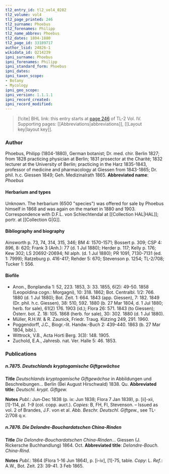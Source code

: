 ```yaml
---
tl2_entry_id: tl2_vol4_0282
tl2_volume: vol4
tl2_page_printed: 246
tl2_surname: Phoebus
tl2_forenames: Philipp
tl2_name_abbrev: Phoebus
tl2_dates: 1804-1880
tl2_page_id: 33189717
author_lsid: 24826-1
wikidata_id: Q214239
ipni_surname: Phoebus
ipni_forenames: Philipp
ipni_standard_form: Phoebus
ipni_dates: 
ipni_taxon_scope: 
- Botany
- Mycology
ipni_geo_scope: 
ipni_version: 1.1.1.1
ipni_record_created: 
ipni_record_modified:
---
```



> [!cite] BHL link: this entry starts at [page 246](https://www.biodiversitylibrary.org/page/33189717) of TL-2 Vol. IV.
> Supporting pages: [[Abbreviations|abbreviations]], [[Layout key|layout key]].

### Author

Phoebus, Philipp (1804-1880), German botanist; Dr. med. chir. Berlin 1827; from 1828 practicing physician at Berlin; 1831 prosector at the Charité; 1832 lecturer at the University of Berlin; practicing in the Harz 1835-1843, professor of medicine and pharmacology at Giessen from 1843-1865; Dr. phil. h.c. Giessen 1849; Geh. Medizinalrath 1865. 
**Abbreviated name**: *Phoebus*

#### Herbarium and types

Unknown. The herbarium (6500 "species") was offered for sale by Phoebus himself in 1868 and was again on the market in 1880 and 1903. Correspondence with D.F.L. von Schlechtendal at [[Collection HAL|HAL]]; portr. at [[Collection G|G]].

#### Bibliography and biography

Ainsworth p. 73, 74, 314, 315, 346; BM 4: 1570-1571; Bossert p. 309; CSP 4: 896, 8: 620; Frank 3 (Anh.): 77 (d. 1 Jul 1880); Herder p. 117; Kelly p. 176; Kew 302; LS 20692-20694; NI alph. (d. 1 Jul 1880); PR 1091, 7130-7131 (ed. 1: 7999); Ratzeburg p. 416-417; Rehder 5: 670; Stevenson p. 1254; TL-2/708; Tucker 1: 556.

#### Biofile

- Anon., Bonplandia 1: 52, 223. 1853, 3: 33. 1855, 6(2): 49-50. 1858 (Leopoldina cogn.: Morgagni), 10: 318. 1862; Bot. Centralbl. 1/2: 766. 1880 (d. 1 Jul 1880); Bot. Zeit. 1: 664. 1843 (app. Giessen), 7: 182. 1849 (Dr. phil. h.c. Giessen), 38: 510, 592. 1880 (b. 27 Mar 1804, d. 1 Jul 1880; herb. for sale), 61(2) 176. 1903 (id.); Flora 26: 571. 1843 (to Giessen); Österr. bot. Z. 18: 105. 1868 (herb. for sale), 30: 302. 1880 (d. 1 Jul 1880).
- Müller, R.H.W. & R. Zaunick, Friedr. Traug. Kützing 249, 291. 1960.
- Poggendorff, J.C., Biogr.-lit. Handw.-Buch 2: 439-440. 1863 (b. 27 Mar 1804, bibl.).
- Wittrock, V.B., Acta Horti Berg. 3(3): 148. 1905.
- Zuchold, E.A., Jahresb. nat. Ver. Halle 5: 46. 1853.

### Publications

##### n.7875. Deutschlands kryptogamische Giftgewächse

**Title**
*Deutschlands kryptogamische Giftgewächse* in Abbildungen und Beschreibungen... Berlin (Bei August Hirschwald) 1838. Qu.
**Abbreviated title**: *Deutschl. krypt. Giftgew.*

**Notes**
*Publ*.: Jun-Dec 1838 (p. ix: Jun 1838; Flora 7 Jan 1839), p. \[ii\]-xii, \[1\]-114, *pl. 1-9* (col. copp. auct.). *Copies*: B, FH, FI, Stevenson. – Issued as vol. 2 of Brandes, J.F. von et al.
*Abb. Beschr. Deutschl. Giftgew.*, see TL-2/708 q.v.

##### n.7876. Die Delondre-Bouchardatschen China-Rinden

**Title**
*Die Delondre-Bouchardatschen China-Rinden*... Giessen (J. Rickersche Buchhandlung) 1864. Oct.
**Abbreviated title**: *Delondre-Bouch. China-Rind.*

**Notes**
*Publ*.: 1864 (Flora 1-16 Jun 1864), p. \[i-iv\], \[1\]-75, table. *Copy*: L.
*Ref*.: A.W., Bot. Zeit. 23: 39-41. 3 Feb 1865.

